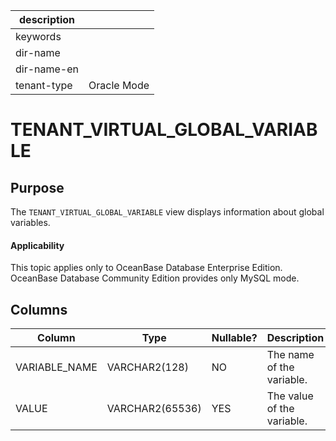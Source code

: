 | description ||
|---|---|
| keywords ||
| dir-name ||
| dir-name-en ||
| tenant-type | Oracle Mode |

# TENANT_VIRTUAL_GLOBAL_VARIABLE


Purpose
-----------

The `TENANT_VIRTUAL_GLOBAL_VARIABLE` view displays information about global variables.

<main id="notice" >
    <h4>Applicability</h4>
    <p>This topic applies only to OceanBase Database Enterprise Edition. OceanBase Database Community Edition provides only MySQL mode. </p>
  </main>

Columns
-------------

| **Column** | **Type** | **Nullable?** | **Description** |
|---------------|-----------------|----------------|--------|
| VARIABLE_NAME | VARCHAR2(128) | NO | The name of the variable. |
| VALUE | VARCHAR2(65536) | YES | The value of the variable. |
